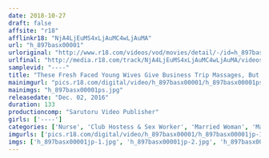 ```yaml
---
date: 2018-10-27
draft: false
affsite: "r18"
afflinkr18: "NjA4LjEuMS4xLjAuMC4wLjAuMA"
url: "h_897basx00001"
urloriginal: "http://www.r18.com/videos/vod/movies/detail/-/id=h_897basx00001"
urlfinal: "http://media.r18.com/track/NjA4LjEuMS4xLjAuMC4wLjAuMA/videos/vod/movies/detail/-/id=h_897basx00001"
samplevid: "----"
title: "These Fresh Faced Young Wives Give Business Trip Massages, But When They See a Rock Hard Erect Cock It Seems They Can't Help But Get Dripping Wet and Beg To Get Fucked... 1"
mainimgurl: "pics.r18.com/digital/video/h_897basx00001/h_897basx00001ps.jpg"
mainimgs: "h_897basx00001ps.jpg"
releasedate: "Dec. 02, 2016"
duration: 133
productioncomp: "Sarutoru Video Publisher"
girls: ['----']
categories: ['Nurse', 'Club Hostess & Sex Worker', 'Married Woman', 'Massage', 'Titty Fuck', 'Hi-Def']
imgurls: ['pics.r18.com/digital/video/h_897basx00001/h_897basx00001jp-1.jpg', 'pics.r18.com/digital/video/h_897basx00001/h_897basx00001jp-2.jpg', 'pics.r18.com/digital/video/h_897basx00001/h_897basx00001jp-3.jpg', 'pics.r18.com/digital/video/h_897basx00001/h_897basx00001jp-4.jpg', 'pics.r18.com/digital/video/h_897basx00001/h_897basx00001jp-5.jpg', 'pics.r18.com/digital/video/h_897basx00001/h_897basx00001jp-6.jpg', 'pics.r18.com/digital/video/h_897basx00001/h_897basx00001jp-7.jpg', 'pics.r18.com/digital/video/h_897basx00001/h_897basx00001jp-8.jpg', 'pics.r18.com/digital/video/h_897basx00001/h_897basx00001jp-9.jpg', 'pics.r18.com/digital/video/h_897basx00001/h_897basx00001jp-10.jpg', 'pics.r18.com/digital/video/h_897basx00001/h_897basx00001jp-11.jpg', 'pics.r18.com/digital/video/h_897basx00001/h_897basx00001jp-12.jpg', 'pics.r18.com/digital/video/h_897basx00001/h_897basx00001jp-13.jpg', 'pics.r18.com/digital/video/h_897basx00001/h_897basx00001jp-14.jpg', 'pics.r18.com/digital/video/h_897basx00001/h_897basx00001jp-15.jpg', 'pics.r18.com/digital/video/h_897basx00001/h_897basx00001jp-16.jpg', 'pics.r18.com/digital/video/h_897basx00001/h_897basx00001jp-17.jpg', 'pics.r18.com/digital/video/h_897basx00001/h_897basx00001jp-18.jpg', 'pics.r18.com/digital/video/h_897basx00001/h_897basx00001jp-19.jpg', 'pics.r18.com/digital/video/h_897basx00001/h_897basx00001jp-20.jpg']
imgs: ['h_897basx00001jp-1.jpg', 'h_897basx00001jp-2.jpg', 'h_897basx00001jp-3.jpg', 'h_897basx00001jp-4.jpg', 'h_897basx00001jp-5.jpg', 'h_897basx00001jp-6.jpg', 'h_897basx00001jp-7.jpg', 'h_897basx00001jp-8.jpg', 'h_897basx00001jp-9.jpg', 'h_897basx00001jp-10.jpg', 'h_897basx00001jp-11.jpg', 'h_897basx00001jp-12.jpg', 'h_897basx00001jp-13.jpg', 'h_897basx00001jp-14.jpg', 'h_897basx00001jp-15.jpg', 'h_897basx00001jp-16.jpg', 'h_897basx00001jp-17.jpg', 'h_897basx00001jp-18.jpg', 'h_897basx00001jp-19.jpg', 'h_897basx00001jp-20.jpg']
---
```

